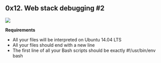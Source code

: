 ## 0x12. Web stack debugging #2
![](https://s3.amazonaws.com/intranet-projects-files/holbertonschool-sysadmin_devops/287/99littlebugsinthecode-holberton.jpg)

**Requirements**

* All your files will be interpreted on Ubuntu 14.04 LTS
* All your files should end with a new line
* The first line of all your Bash scripts should be exactly #!/usr/bin/env bash
